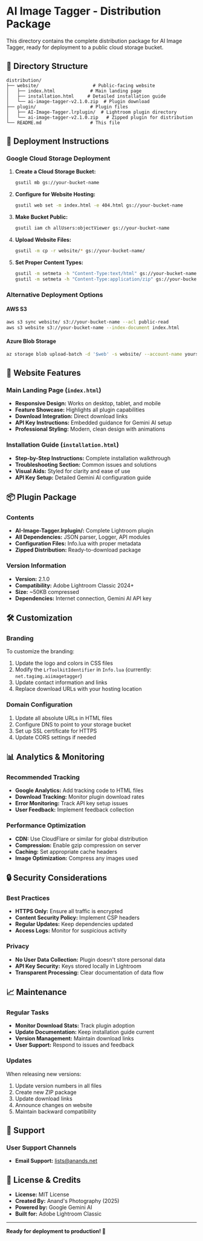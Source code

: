 # AI Image Tagger - Distribution Package

This directory contains the complete distribution package for AI Image Tagger, ready for deployment to a public cloud storage bucket.

## 📁 Directory Structure

```
distribution/
├── website/                    # Public-facing website
│   ├── index.html             # Main landing page
│   ├── installation.html     # Detailed installation guide
│   └── ai-image-tagger-v2.1.0.zip  # Plugin download
├── plugin/                    # Plugin files
│   ├── AI-Image-Tagger.lrplugin/  # Lightroom plugin directory
│   └── ai-image-tagger-v2.1.0.zip   # Zipped plugin for distribution
└── README.md                  # This file
```

## 🚀 Deployment Instructions

### Google Cloud Storage Deployment

1. **Create a Cloud Storage Bucket:**
   ```bash
   gsutil mb gs://your-bucket-name
   ```

2. **Configure for Website Hosting:**
   ```bash
   gsutil web set -m index.html -e 404.html gs://your-bucket-name
   ```

3. **Make Bucket Public:**
   ```bash
   gsutil iam ch allUsers:objectViewer gs://your-bucket-name
   ```

4. **Upload Website Files:**
   ```bash
   gsutil -m cp -r website/* gs://your-bucket-name/
   ```

5. **Set Proper Content Types:**
   ```bash
   gsutil -m setmeta -h "Content-Type:text/html" gs://your-bucket-name/*.html
   gsutil -m setmeta -h "Content-Type:application/zip" gs://your-bucket-name/*.zip
   ```

### Alternative Deployment Options

#### AWS S3
```bash
aws s3 sync website/ s3://your-bucket-name --acl public-read
aws s3 website s3://your-bucket-name --index-document index.html
```

#### Azure Blob Storage
```bash
az storage blob upload-batch -d '$web' -s website/ --account-name yourstorageaccount
```



## 🔗 Website Features

### Main Landing Page (`index.html`)
- **Responsive Design:** Works on desktop, tablet, and mobile
- **Feature Showcase:** Highlights all plugin capabilities
- **Download Integration:** Direct download links
- **API Key Instructions:** Embedded guidance for Gemini AI setup
- **Professional Styling:** Modern, clean design with animations

### Installation Guide (`installation.html`)
- **Step-by-Step Instructions:** Complete installation walkthrough
- **Troubleshooting Section:** Common issues and solutions
- **Visual Aids:** Styled for clarity and ease of use
- **API Key Setup:** Detailed Gemini AI configuration guide

## 📦 Plugin Package

### Contents
- **AI-Image-Tagger.lrplugin/:** Complete Lightroom plugin
- **All Dependencies:** JSON parser, Logger, API modules
- **Configuration Files:** Info.lua with proper metadata
- **Zipped Distribution:** Ready-to-download package

### Version Information
- **Version:** 2.1.0
- **Compatibility:** Adobe Lightroom Classic 2024+
- **Size:** ~50KB compressed
- **Dependencies:** Internet connection, Gemini AI API key

## 🛠 Customization

### Branding
To customize the branding:
1. Update the logo and colors in CSS files
2. Modify the `LrToolkitIdentifier` in `Info.lua` (currently: `net.tagimg.aiimagetagger`)
3. Update contact information and links
4. Replace download URLs with your hosting location

### Domain Configuration
1. Update all absolute URLs in HTML files
2. Configure DNS to point to your storage bucket
3. Set up SSL certificate for HTTPS
4. Update CORS settings if needed

## 📊 Analytics & Monitoring

### Recommended Tracking
- **Google Analytics:** Add tracking code to HTML files
- **Download Tracking:** Monitor plugin download rates
- **Error Monitoring:** Track API key setup issues
- **User Feedback:** Implement feedback collection

### Performance Optimization
- **CDN:** Use CloudFlare or similar for global distribution
- **Compression:** Enable gzip compression on server
- **Caching:** Set appropriate cache headers
- **Image Optimization:** Compress any images used

## 🔒 Security Considerations

### Best Practices
- **HTTPS Only:** Ensure all traffic is encrypted
- **Content Security Policy:** Implement CSP headers
- **Regular Updates:** Keep dependencies updated
- **Access Logs:** Monitor for suspicious activity

### Privacy
- **No User Data Collection:** Plugin doesn't store personal data
- **API Key Security:** Keys stored locally in Lightroom
- **Transparent Processing:** Clear documentation of data flow

## 📈 Maintenance

### Regular Tasks
- **Monitor Download Stats:** Track plugin adoption
- **Update Documentation:** Keep installation guide current
- **Version Management:** Maintain download links
- **User Support:** Respond to issues and feedback

### Updates
When releasing new versions:
1. Update version numbers in all files
2. Create new ZIP package
3. Update download links
4. Announce changes on website
5. Maintain backward compatibility

## 🤝 Support

### User Support Channels
- **Email Support:** lists@anands.net

## 📄 License & Credits

- **License:** MIT License
- **Created By:** Anand's Photography (2025)
- **Powered by:** Google Gemini AI
- **Built for:** Adobe Lightroom Classic

---

**Ready for deployment to production! 🚀**
